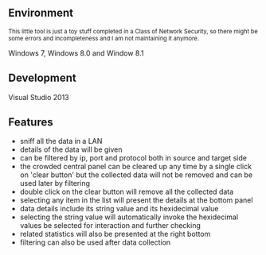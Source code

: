 Environment
----------


<sub>This little tool is just a toy stuff completed in a Class of Network Security, so there might be some errors and incompleteness and I am not maintaining it anymore.</sub>

Windows 7, Windows 8.0 and Window 8.1

Development
-------------

Visual Studio 2013

Features
----------

* sniff all the data in a LAN
* details of the data will be given
* can be filtered by ip, port and protocol both in source and target side 
* the crowded central panel can be cleared up any time by a single click on 'clear button' but the collected data will not be removed and can be used later by filtering
* double click on the clear button will remove all the collected data
* selecting any item in the list will present the details at the bottom panel
* data details include its string value and its hexidecimal value
* selecting the string value will automatically invoke the hexidecimal values be selected for interaction and further checking
* related statistics will also be presented at the right bottom
* filtering can also be used after data collection

